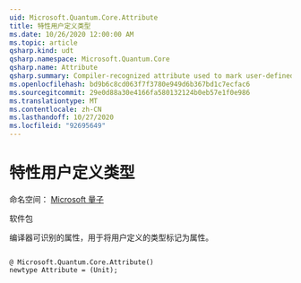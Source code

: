 ```yaml
---
uid: Microsoft.Quantum.Core.Attribute
title: 特性用户定义类型
ms.date: 10/26/2020 12:00:00 AM
ms.topic: article
qsharp.kind: udt
qsharp.namespace: Microsoft.Quantum.Core
qsharp.name: Attribute
qsharp.summary: Compiler-recognized attribute used to mark user-defined types as attributes.
ms.openlocfilehash: bd9b6c8cd063f7f3780e949d6b367bd1c7ecfac6
ms.sourcegitcommit: 29e0d88a30e4166fa580132124b0eb57e1f0e986
ms.translationtype: MT
ms.contentlocale: zh-CN
ms.lasthandoff: 10/27/2020
ms.locfileid: "92695649"
---
```

# <a name="attribute-user-defined-type"></a>特性用户定义类型

命名空间： [Microsoft 量子](xref:Microsoft.Quantum.Core)

软件包 [](https://nuget.org/packages/)


编译器可识别的属性，用于将用户定义的类型标记为属性。

```qsharp

@ Microsoft.Quantum.Core.Attribute()
newtype Attribute = (Unit);
```

